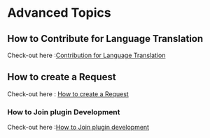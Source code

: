 # Advanced Topics

## How to Contribute for Language Translation

Check-out here :[Contribution for Language Translation](Contribution_For_Languages.md)

## How to create a Request

Check-out here : [How to create a Request](HowToCreateRequest.md)

### How to Join plugin Development

Check-out here :[How to Join plugin development](HowToJoinDevelopment.md)
